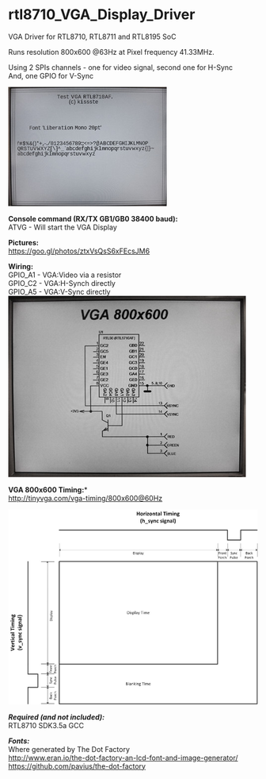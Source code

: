 # rtl8710_VGA_Display_Driver
VGA Driver for RTL8710, RTL8711 and RTL8195 SoC

Runs resolution 800x600 @63Hz at Pixel frequency 41.33MHz.

Using 2 SPIs channels - one for video signal, second one for H-Sync<br>
And, one GPIO for V-Sync<br>

![alt text](LCD_Monitor-Screen.jpg "Screenshot")

**Console command (RX/TX GB1/GB0 38400 baud):**<br>
ATVG - Will start the VGA Display<br>

**Pictures:**<br>
https://goo.gl/photos/ztxVsQsS6xFEcsJM6

**Wiring:**<br>
GPIO_A1 - VGA:Video via a resistor<br>
GPIO_C2 - VGA:H-Synch directly<br>
GPIO_A5 - VGA:V-Sync directly<br>
![alt text](wiring.jpg "Wiring Diagram")

**VGA 800x600 Timing:***<br>
http://tinyvga.com/vga-timing/800x600@60Hz

![alt text](VGA_signal_timing_diagram.jpg "Generic VGA Signal Timing Diagram")

***Required (and not included):***<br>
RTL8710 SDK3.5a GCC

***Fonts:***<br>
Where generated by The Dot Factory<br>
http://www.eran.io/the-dot-factory-an-lcd-font-and-image-generator/
https://github.com/pavius/the-dot-factory
